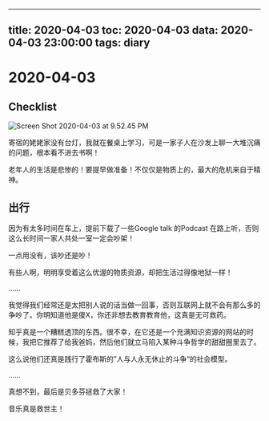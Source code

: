 
---
title: 2020-04-03
toc: 2020-04-03
data: 2020-04-03 23:00:00
tags: diary
---


# 2020-04-03
## Checklist

![Screen Shot 2020-04-03 at 9.52.45 PM](https://tva1.sinaimg.cn/large/00831rSTly1gdgx5d1ajtj30zw0u0tmp.jpg)

寄宿的姥姥家没有台灯，我就在餐桌上学习，可是一家子人在沙发上聊一大堆沉痛的问题，根本看不进去书啊！

老年人的生活是悲惨的！要提早做准备！不仅仅是物质上的，最大的危机来自于精神。

## 出行

因为有太多时间在车上，提前下载了一些Google talk 的Podcast 在路上听，否则这么长时间一家人共处一室一定会吵架！

一点用没有，该吵还是吵！

有些人啊，明明享受着这么优渥的物质资源，却把生活过得像地狱一样！

……

我觉得我们经常还是太把别人说的话当做一回事，否则互联网上就不会有那么多的争吵了。你明知道他是傻X，你还非想去教育教育他，这真是无可救药。

知乎真是一个糟糕透顶的东西。很不幸，在它还是一个充满知识资源的网站的时候，我把它推荐了给我爸妈，然后他们就立马陷入某种斗争哲学的甜甜圈里去了。

这么说他们还真是践行了霍布斯的”人与人永无休止的斗争“的社会模型。

……

真想不到，最后是贝多芬拯救了大家！

音乐真是救世主！



